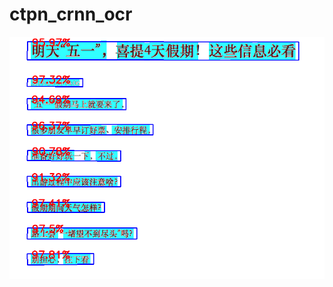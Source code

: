 # ctpn_crnn_ocr


![Image text](https://github.com/VincentMy/ctpn_crnn_ocr/blob/master/test_result/test_images/t1.png)
